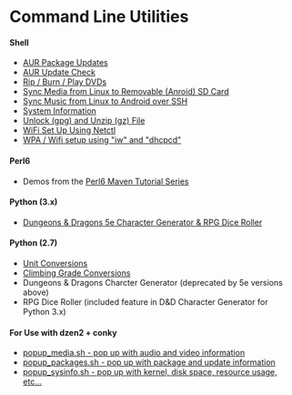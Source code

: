 Command Line Utilities
====================

#### Shell
* [AUR Package Updates](https://github.com/gtbjj/scripts/blob/master/upd-aur.sh)
* [AUR Update Check](https://github.com/gtbjj/scripts/blob/master/aur-update-check.sh)
* [Rip / Burn / Play DVDs](https://github.com/gtbjj/scripts/blob/master/dvd-tools.sh)
* [Sync Media from Linux to Removable (Anroid) SD Card](https://github.com/gtbjj/scripts/blob/master/sd-sync.sh)
* [Sync Music from Linux to Android over SSH](https://github.com/gtbjj/scripts/blob/master/ssh-music.sh)
* [System Information](https://github.com/gtbjj/scripts/blob/master/sysinfo.sh)
* [Unlock (gpg) and Unzip (gz) File](https://github.com/grandtheftjiujisu/scripts/blob/master/ungpg.sh)
* [WiFi Set Up Using Netctl](https://github.com/gtbjj/scripts/blob/master/wifi-netctl.sh)
* [WPA / Wifi setup using "iw" and "dhcpcd"](https://github.com/gtbjj/scripts/blob/master/wifi-wpa.sh)

#### Perl6
* Demos from the [Perl6 Maven Tutorial Series](http://perl6maven.com/tutorial/toc)

#### Python (3.x)
* [Dungeons & Dragons 5e Character Generator & RPG Dice Roller](https://github.com/gtbjj/scripts/blob/master/ddchargen-5e.py)

#### Python (2.7)
* [Unit Conversions](https://github.com/gtbjj/scripts/blob/master/unit_conversion.py)
* [Climbing Grade Conversions](https://github.com/gtbjj/scripts/blob/master/climbing_grade_conversion.py)
* Dungeons & Dragons Charcter Generator (deprecated by 5e versions above)
* RPG Dice Roller (included feature in D&D Character Generator for Python 3.x)

#### For Use with dzen2 + conky
* [popup_media.sh - pop up with audio and video information](https://github.com/gtbjj/scripts/blob/master/popup_media.sh)
* [popup_packages.sh - pop up with package and update information](https://github.com/gtbjj/scripts/blob/master/popup_packages.sh)
* [popup_sysinfo.sh - pop up with kernel, disk space, resource usage, etc...](https://github.com/gtbjj/scripts/blob/master/popup_sysinfo.sh)
